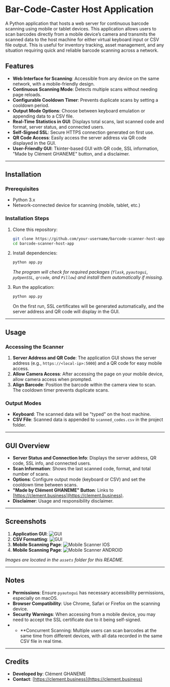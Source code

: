 # Bar-Code-Caster Host Application

A Python application that hosts a web server for continuous barcode scanning using mobile or tablet devices. This application allows users to scan barcodes directly from a mobile device’s camera and transmits the scanned data to the host machine for either virtual keyboard input or CSV file output. This is useful for inventory tracking, asset management, and any situation requiring quick and reliable barcode scanning across a network.

## Features

- **Web Interface for Scanning**: Accessible from any device on the same network, with a mobile-friendly design.
- **Continuous Scanning Mode**: Detects multiple scans without needing page reloads.
- **Configurable Cooldown Timer**: Prevents duplicate scans by setting a cooldown period.
- **Output Mode Options**: Choose between keyboard emulation or appending data to a CSV file.
- **Real-Time Statistics in GUI**: Displays total scans, last scanned code and format, server status, and connected users.
- **Self-Signed SSL**: Secure HTTPS connection generated on first use.
- **QR Code Access**: Easily access the server address via QR code displayed in the GUI.
- **User-Friendly GUI**: Tkinter-based GUI with QR code, SSL information, "Made by Clément GHANEME" button, and a disclaimer.

---

## Installation

### Prerequisites

- Python 3.x
- Network-connected device for scanning (mobile, tablet, etc.)

### Installation Steps

1. Clone this repository:
    ```bash
    git clone https://github.com/your-username/barcode-scanner-host-app.git
    cd barcode-scanner-host-app
    ```

2. Install dependencies:
    ```bash
    python app.py
    ```
   *The program will check for required packages (`flask`, `pyautogui`, `pyOpenSSL`, `qrcode`, and `Pillow`) and install them automatically if missing.*

3. Run the application:
    ```bash
    python app.py
    ```

   On the first run, SSL certificates will be generated automatically, and the server address and QR code will display in the GUI.

---

## Usage

### Accessing the Scanner

1. **Server Address and QR Code**: The application GUI shows the server address (e.g., `https://<local-ip>:5000`) and a QR code for easy mobile access.
2. **Allow Camera Access**: After accessing the page on your mobile device, allow camera access when prompted.
3. **Align Barcode**: Position the barcode within the camera view to scan. The cooldown timer prevents duplicate scans.

### Output Modes

- **Keyboard**: The scanned data will be "typed" on the host machine.
- **CSV File**: Scanned data is appended to `scanned_codes.csv` in the project folder.

---

## GUI Overview

- **Server Status and Connection Info**: Displays the server address, QR code, SSL info, and connected users.
- **Scan Information**: Shows the last scanned code, format, and total number of scans.
- **Options**: Configure output mode (keyboard or CSV) and set the cooldown time between scans.
- **"Made by Clément GHANEME" Button**: Links to [https://clement.business](https://clement.business).
- **Disclaimer**: Usage and responsibility disclaimer.

---

## Screenshots

1. **Application GUI**: ![GUI](assets/app.png)
2. **CSV Formatting**: ![GUI](assets/data_csv.png)
3. **Mobile Scanning Page**: ![Mobile Scanner IOS](assets/ios.jpg)
4. **Mobile Scanning Page**: ![Mobile Scanner ANDROID](assets/android.jpg)

*Images are located in the `assets` folder for this README.*

---

## Notes

- **Permissions**: Ensure `pyautogui` has necessary accessibility permissions, especially on macOS.
- **Browser Compatibility**: Use Chrome, Safari or Firefox on the scanning device.
- **Security Warnings**: When accessing from a mobile device, you may need to accept the SSL certificate due to it being self-signed.
- - **Concurrent Scanning: Multiple users can scan barcodes at the same time from different devices, with all data recorded in the same CSV file in real time.

---

## Credits

- **Developed by**: Clément GHANEME
- **Contact**: [https://clement.business](https://clement.business)

